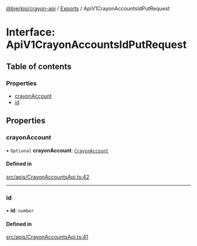 [@bjerkio/crayon-api](../README.md) / [Exports](../modules.md) / ApiV1CrayonAccountsIdPutRequest

# Interface: ApiV1CrayonAccountsIdPutRequest

## Table of contents

### Properties

- [crayonAccount](ApiV1CrayonAccountsIdPutRequest.md#crayonaccount)
- [id](ApiV1CrayonAccountsIdPutRequest.md#id)

## Properties

### crayonAccount

• `Optional` **crayonAccount**: [`CrayonAccount`](CrayonAccount.md)

#### Defined in

[src/apis/CrayonAccountsApi.ts:42](https://github.com/bjerkio/crayon-api-js/blob/22cd66d/src/apis/CrayonAccountsApi.ts#L42)

___

### id

• **id**: `number`

#### Defined in

[src/apis/CrayonAccountsApi.ts:41](https://github.com/bjerkio/crayon-api-js/blob/22cd66d/src/apis/CrayonAccountsApi.ts#L41)

